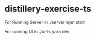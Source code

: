 # distillery-exercise-ts

For Running Server
in ./server
npm start

For running UI
in ./ui-ts
yarn dev
